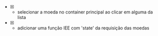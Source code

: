 - [X] - selecionar a moeda no container principal ao clicar em alguma da lista
- [X] - adicionar uma função IEE com 'state' da requisição das moedas
